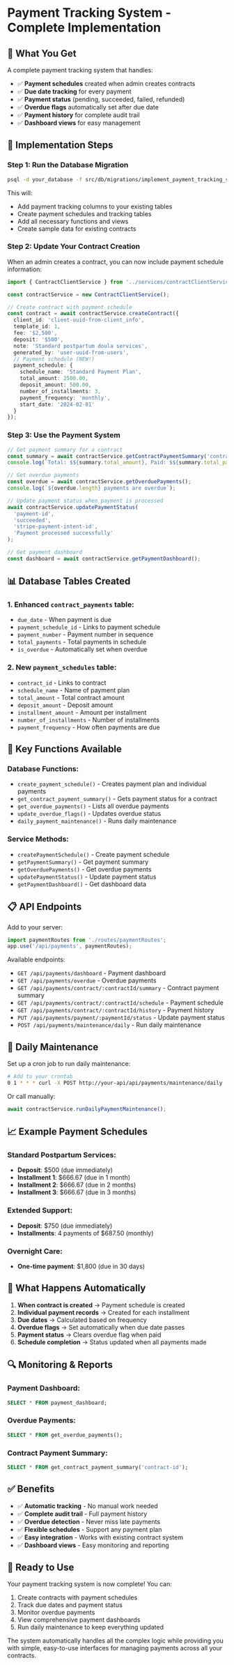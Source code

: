 # Payment Tracking System - Complete Implementation

## 🎯 **What You Get**

A complete payment tracking system that handles:
- ✅ **Payment schedules** created when admin creates contracts
- ✅ **Due date tracking** for every payment
- ✅ **Payment status** (pending, succeeded, failed, refunded)
- ✅ **Overdue flags** automatically set after due date
- ✅ **Payment history** for complete audit trail
- ✅ **Dashboard views** for easy management

## 🚀 **Implementation Steps**

### Step 1: Run the Database Migration

```bash
psql -d your_database -f src/db/migrations/implement_payment_tracking_system.sql
```

This will:
- Add payment tracking columns to your existing tables
- Create payment schedules and tracking tables
- Add all necessary functions and views
- Create sample data for existing contracts

### Step 2: Update Your Contract Creation

When an admin creates a contract, you can now include payment schedule information:

```typescript
import { ContractClientService } from '../services/contractClientService';

const contractService = new ContractClientService();

// Create contract with payment schedule
const contract = await contractService.createContract({
  client_id: 'client-uuid-from-client_info',
  template_id: 1,
  fee: '$2,500',
  deposit: '$500',
  note: 'Standard postpartum doula services',
  generated_by: 'user-uuid-from-users',
  // Payment schedule (NEW!)
  payment_schedule: {
    schedule_name: 'Standard Payment Plan',
    total_amount: 2500.00,
    deposit_amount: 500.00,
    number_of_installments: 3,
    payment_frequency: 'monthly',
    start_date: '2024-02-01'
  }
});
```

### Step 3: Use the Payment System

```typescript
// Get payment summary for a contract
const summary = await contractService.getContractPaymentSummary('contract-id');
console.log(`Total: $${summary.total_amount}, Paid: $${summary.total_paid}, Due: $${summary.total_due}`);

// Get overdue payments
const overdue = await contractService.getOverduePayments();
console.log(`${overdue.length} payments are overdue`);

// Update payment status when payment is processed
await contractService.updatePaymentStatus(
  'payment-id',
  'succeeded',
  'stripe-payment-intent-id',
  'Payment processed successfully'
);

// Get payment dashboard
const dashboard = await contractService.getPaymentDashboard();
```

## 📊 **Database Tables Created**

### 1. **Enhanced `contract_payments` table:**
- `due_date` - When payment is due
- `payment_schedule_id` - Links to payment schedule
- `payment_number` - Payment number in sequence
- `total_payments` - Total payments in schedule
- `is_overdue` - Automatically set when overdue

### 2. **New `payment_schedules` table:**
- `contract_id` - Links to contract
- `schedule_name` - Name of payment plan
- `total_amount` - Total contract amount
- `deposit_amount` - Deposit amount
- `installment_amount` - Amount per installment
- `number_of_installments` - Number of installments
- `payment_frequency` - How often payments are due

## 🔧 **Key Functions Available**

### Database Functions:
- `create_payment_schedule()` - Creates payment plan and individual payments
- `get_contract_payment_summary()` - Gets payment status for a contract
- `get_overdue_payments()` - Lists all overdue payments
- `update_overdue_flags()` - Updates overdue status
- `daily_payment_maintenance()` - Runs daily maintenance

### Service Methods:
- `createPaymentSchedule()` - Create payment schedule
- `getPaymentSummary()` - Get payment summary
- `getOverduePayments()` - Get overdue payments
- `updatePaymentStatus()` - Update payment status
- `getPaymentDashboard()` - Get dashboard data

## 📋 **API Endpoints**

Add to your server:

```typescript
import paymentRoutes from './routes/paymentRoutes';
app.use('/api/payments', paymentRoutes);
```

Available endpoints:
- `GET /api/payments/dashboard` - Payment dashboard
- `GET /api/payments/overdue` - Overdue payments
- `GET /api/payments/contract/:contractId/summary` - Contract payment summary
- `GET /api/payments/contract/:contractId/schedule` - Payment schedule
- `GET /api/payments/contract/:contractId/history` - Payment history
- `PUT /api/payments/payment/:paymentId/status` - Update payment status
- `POST /api/payments/maintenance/daily` - Run daily maintenance

## 🔄 **Daily Maintenance**

Set up a cron job to run daily maintenance:

```bash
# Add to your crontab
0 1 * * * curl -X POST http://your-api/api/payments/maintenance/daily
```

Or call manually:
```typescript
await contractService.runDailyPaymentMaintenance();
```

## 📈 **Example Payment Schedules**

### Standard Postpartum Services:
- **Deposit**: $500 (due immediately)
- **Installment 1**: $666.67 (due in 1 month)
- **Installment 2**: $666.67 (due in 2 months)
- **Installment 3**: $666.67 (due in 3 months)

### Extended Support:
- **Deposit**: $750 (due immediately)
- **Installments**: 4 payments of $687.50 (monthly)

### Overnight Care:
- **One-time payment**: $1,800 (due in 30 days)

## 🎯 **What Happens Automatically**

1. **When contract is created** → Payment schedule is created
2. **Individual payment records** → Created for each installment
3. **Due dates** → Calculated based on frequency
4. **Overdue flags** → Set automatically when due date passes
5. **Payment status** → Clears overdue flag when paid
6. **Schedule completion** → Status updated when all payments made

## 🔍 **Monitoring & Reports**

### Payment Dashboard:
```sql
SELECT * FROM payment_dashboard;
```

### Overdue Payments:
```sql
SELECT * FROM get_overdue_payments();
```

### Contract Payment Summary:
```sql
SELECT * FROM get_contract_payment_summary('contract-id');
```

## ✅ **Benefits**

- ✅ **Automatic tracking** - No manual work needed
- ✅ **Complete audit trail** - Full payment history
- ✅ **Overdue detection** - Never miss late payments
- ✅ **Flexible schedules** - Support any payment plan
- ✅ **Easy integration** - Works with existing contract system
- ✅ **Dashboard views** - Easy monitoring and reporting

## 🚀 **Ready to Use**

Your payment tracking system is now complete! You can:

1. Create contracts with payment schedules
2. Track due dates and payment status
3. Monitor overdue payments
4. View comprehensive payment dashboards
5. Run daily maintenance to keep everything updated

The system automatically handles all the complex logic while providing you with simple, easy-to-use interfaces for managing payments across all your contracts.
